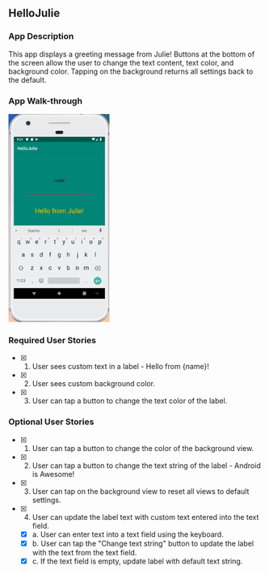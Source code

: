 ## HelloJulie

### App Description
This app displays a greeting message from Julie! Buttons at the bottom of the screen allow the user to change the text content, text color, and background color. Tapping on the background returns all settings back to the default.

### App Walk-through

<img src="https://raw.githubusercontent.com/jkallini/FBU-HelloJulie/master/HelloJulieGif.gif" width=200><br>

### Required User Stories
- [x] 1. User sees custom text in a label - Hello from {name}!
- [x] 2. User sees custom background color.
- [x] 3. User can tap a button to change the text color of the label.

### Optional User Stories
- [x] 1. User can tap a button to change the color of the background view.  
- [x] 2. User can tap a button to change the text string of the label - Android is Awesome!  
- [x] 3. User can tap on the background view to reset all views to default settings.  
- [x] 4. User can update the label text with custom text entered into the text field.  
   - [x] a. User can enter text into a text field using the keyboard.  
   - [x] b. User can tap the "Change text string" button to update the label with the text from the text field.  
   - [x] c. If the text field is empty, update label with default text string.  
